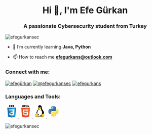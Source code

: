 <h1 align="center">Hi 👋, I'm Efe Gürkan</h1>
<h3 align="center">A passionate Cybersecurity student from Turkey </h3>
<p align="left"> <img src="https://komarev.com/ghpvc/?username=efegurkansec&label=Profile%20views&color=0e75b6&style=flat" alt="efegurkansec" /> </p>

- 🌱 I’m currently learning **Java, Python**

- 📫 How to reach me **efegurkans@outlook.com**

<h3 align="left">Connect with me:</h3>
<p align="left">
<a href="https://linkedin.com/in/efegürkan" target="blank"><img align="center" src="https://raw.githubusercontent.com/rahuldkjain/github-profile-readme-generator/master/src/images/icons/Social/linked-in-alt.svg" alt="efegürkan" height="30" width="40" /></a>
<a href="https://medium.com/@efegurkansec" target="blank"><img align="center" src="https://raw.githubusercontent.com/rahuldkjain/github-profile-readme-generator/master/src/images/icons/Social/medium.svg" alt="@efegurkansec" height="30" width="40" /></a>
<a href="https://www.youtube.com/@efegurkans" target="blank"><img align="center" src="https://raw.githubusercontent.com/rahuldkjain/github-profile-readme-generator/master/src/images/icons/Social/youtube.svg" alt="efegurkans" height="30" width="40" /></a>
</p>

<h3 align="left">Languages and Tools:</h3>
<p align="left"> <a href="https://www.w3schools.com/css/" target="_blank" rel="noreferrer"> <img src="https://raw.githubusercontent.com/devicons/devicon/master/icons/css3/css3-original-wordmark.svg" alt="css3" width="40" height="40"/> </a> <a href="https://www.w3.org/html/" target="_blank" rel="noreferrer"> <img src="https://raw.githubusercontent.com/devicons/devicon/master/icons/html5/html5-original-wordmark.svg" alt="html5" width="40" height="40"/> </a> <a href="https://www.linux.org/" target="_blank" rel="noreferrer"> <img src="https://raw.githubusercontent.com/devicons/devicon/master/icons/linux/linux-original.svg" alt="linux" width="40" height="40"/> </a> <a href="https://www.python.org" target="_blank" rel="noreferrer"> <img src="https://raw.githubusercontent.com/devicons/devicon/master/icons/python/python-original.svg" alt="python" width="40" height="40"/> </a> </p>

<p><img align="center" src="https://github-readme-streak-stats.herokuapp.com/?user=efegurkansec&" alt="efegurkansec" /></p>

